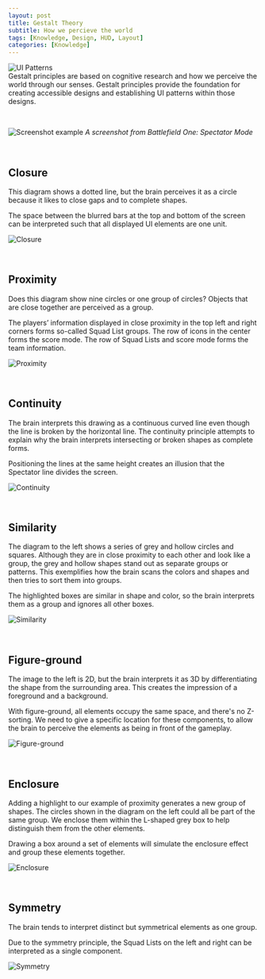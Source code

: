```yaml
---
layout: post
title: Gestalt Theory
subtitle: How we percieve the world
tags: [Knowledge, Design, HUD, Layout]
categories: [Knowledge]
---
```


![UI Patterns](/privatebebomalaka/img/Gestalt_Principals.png)  
Gestalt principles are based on cognitive research and how we perceive the world through our senses. Gestalt principles provide the foundation for creating accessible designs and establishing UI patterns within those designs.

<br>

![Screenshot example](/privatebebomalaka/img/Gestalt_Screen.jpg)
_A screenshot from Battlefield One: Spectator Mode_

<br>

## Closure
This diagram shows a dotted line, but the brain perceives it as a circle because it likes to close gaps and to complete shapes.

The space between the blurred bars at the top and bottom of the screen can be interpreted such that all displayed UI elements are one unit.

![Closure](/privatebebomalaka/img/Gestalt_Closure.jpg)

<br>

## Proximity
Does this diagram show nine circles or one group of circles? Objects that are close together are perceived as a group.

The players’ information displayed in close proximity in the top left and right corners forms so-called Squad List groups. The row of icons in the center forms the score mode. The row of Squad Lists and score mode forms the team information.

![Proximity](/privatebebomalaka/img/Gestalt_Proximity.jpg)

<br>

## Continuity
The brain interprets this drawing as a continuous curved line even though the line is broken by the horizontal line. The continuity principle attempts to explain why the brain interprets intersecting or broken shapes as complete forms.

Positioning the lines at the same height creates an illusion that the Spectator line divides the screen. 

![Continuity](/privatebebomalaka/img/Gestalt_Continuity.jpg)

<br>

## Similarity
The diagram to the left shows a series of grey and hollow circles and squares. Although they are in close proximity to each other and look like a group, the grey and hollow shapes stand out as separate groups or patterns. This exemplifies how the brain scans the colors and shapes and then tries to sort them into groups.

The highlighted boxes are similar in shape and color, so the brain interprets them as a group and ignores all other boxes.

![Similarity](/privatebebomalaka/img/Gestalt_Similarity.jpg)

<br>

## Figure-ground
The image to the left is 2D, but the brain interprets it as 3D by differentiating the shape from the surrounding area. This creates the impression of a foreground and a background. 

With figure-ground, all elements occupy the same space, and there's no Z-sorting. We need to give a specific location for these components, to allow the brain to perceive the elements as being in front of the gameplay.

![Figure-ground](/privatebebomalaka/img/Gestalt_FigureGround.jpg)

<br>

## Enclosure
Adding a highlight to our example of proximity generates a new group of shapes.
The circles shown in the diagram on the left could all be part of the same group. We enclose them within the L-shaped grey box to help distinguish them from the other elements.

Drawing a box around a set of elements will simulate the enclosure effect and group these elements together.

![Enclosure](/privatebebomalaka/img/Gestalt_Enclosure.jpg)

<br>

## Symmetry
The brain tends to interpret distinct but symmetrical elements as one group. 

Due to the symmetry principle, the Squad Lists on the left and right can be interpreted as a single component.

![Symmetry](/privatebebomalaka/img/Gestalt_Symmetry.jpg)

<br>
